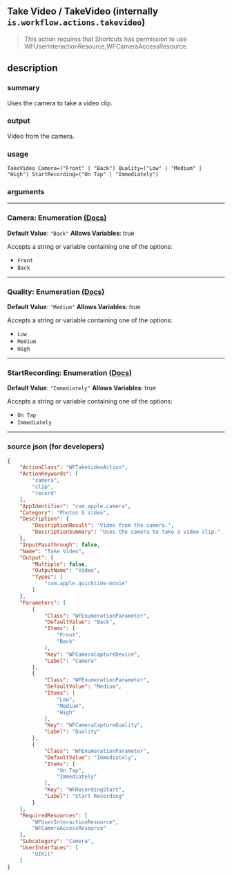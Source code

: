 
## Take Video / TakeVideo (internally `is.workflow.actions.takevideo`)

> This action requires that Shortcuts has permission to use WFUserInteractionResource,WFCameraAccessResource.


## description

### summary

Uses the camera to take a video clip.


### output

Video from the camera.

### usage
```
TakeVideo Camera=("Front" | "Back") Quality=("Low" | "Medium" | "High") StartRecording=("On Tap" | "Immediately")
```

### arguments

---

### Camera: Enumeration [(Docs)](https://pfgithub.github.io/shortcutslang/gettingstarted#enum-select-field)
**Default Value**: `"Back"`
**Allows Variables**: true



Accepts a string 
or variable
containing one of the options:

- `Front`
- `Back`

---

### Quality: Enumeration [(Docs)](https://pfgithub.github.io/shortcutslang/gettingstarted#enum-select-field)
**Default Value**: `"Medium"`
**Allows Variables**: true



Accepts a string 
or variable
containing one of the options:

- `Low`
- `Medium`
- `High`

---

### StartRecording: Enumeration [(Docs)](https://pfgithub.github.io/shortcutslang/gettingstarted#enum-select-field)
**Default Value**: `"Immediately"`
**Allows Variables**: true



Accepts a string 
or variable
containing one of the options:

- `On Tap`
- `Immediately`

---

### source json (for developers)

```json
{
	"ActionClass": "WFTakeVideoAction",
	"ActionKeywords": [
		"camera",
		"clip",
		"record"
	],
	"AppIdentifier": "com.apple.camera",
	"Category": "Photos & Video",
	"Description": {
		"DescriptionResult": "Video from the camera.",
		"DescriptionSummary": "Uses the camera to take a video clip."
	},
	"InputPassthrough": false,
	"Name": "Take Video",
	"Output": {
		"Multiple": false,
		"OutputName": "Video",
		"Types": [
			"com.apple.quicktime-movie"
		]
	},
	"Parameters": [
		{
			"Class": "WFEnumerationParameter",
			"DefaultValue": "Back",
			"Items": [
				"Front",
				"Back"
			],
			"Key": "WFCameraCaptureDevice",
			"Label": "Camera"
		},
		{
			"Class": "WFEnumerationParameter",
			"DefaultValue": "Medium",
			"Items": [
				"Low",
				"Medium",
				"High"
			],
			"Key": "WFCameraCaptureQuality",
			"Label": "Quality"
		},
		{
			"Class": "WFEnumerationParameter",
			"DefaultValue": "Immediately",
			"Items": [
				"On Tap",
				"Immediately"
			],
			"Key": "WFRecordingStart",
			"Label": "Start Recording"
		}
	],
	"RequiredResources": [
		"WFUserInteractionResource",
		"WFCameraAccessResource"
	],
	"Subcategory": "Camera",
	"UserInterfaces": [
		"UIKit"
	]
}
```
